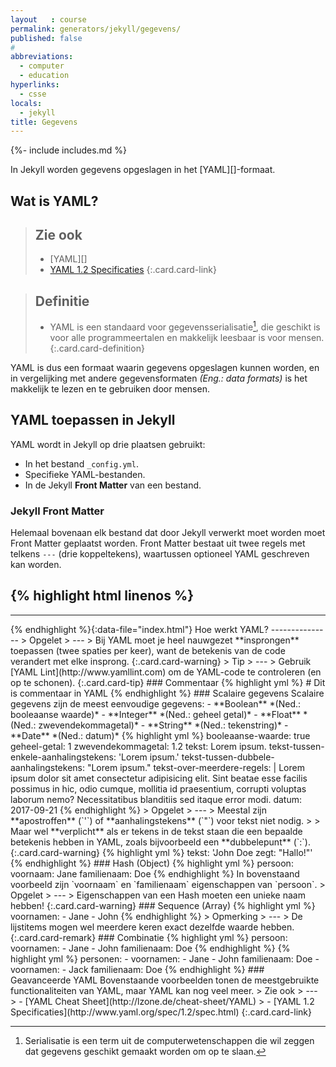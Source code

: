 ```yaml
---
layout   : course
permalink: generators/jekyll/gegevens/
published: false
#
abbreviations:
  - computer
  - education
hyperlinks:
  - csse
locals:
  - jekyll
title: Gegevens
---
```

{%- include includes.md %}

In Jekyll worden gegevens opgeslagen in het [YAML][]-formaat.

Wat is YAML?
------------

> Zie ook
> ---
> - [YAML][]
> - [YAML 1.2 Specificaties](http://www.yaml.org/spec/1.2/spec.html)
{:.card.card-link}

> Definitie
> ---
> - YAML is een standaard voor gegevensserialisatie[^serialisatie], die geschikt is voor alle programmeertalen en makkelijk leesbaar is voor mensen.
{:.card.card-definition}

[^serialisatie]: Serialisatie is een term uit de computerwetenschappen die wil zeggen dat gegevens geschikt gemaakt worden om op te slaan.

YAML is dus een formaat waarin gegevens opgeslagen kunnen worden, en in vergelijking met andere gegevensformaten *(Eng.: data formats)* is het makkelijk te lezen en te gebruiken door mensen.

YAML toepassen in Jekyll
------------------------

YAML wordt in Jekyll op drie plaatsen gebruikt:

 - In het bestand `_config.yml`.
 - Specifieke YAML-bestanden.
 - In de Jekyll **Front Matter** van een bestand.

### Jekyll Front Matter

Helemaal bovenaan elk bestand dat door Jekyll verwerkt moet worden moet Front Matter geplaatst worden. Front Matter bestaat uit twee regels met telkens `---` (drie koppeltekens), waartussen optioneel YAML geschreven kan worden.

{% highlight html linenos %}
---
---
<?DOCTYPE html>
<meta charset="utf-8">
<title>Hallo, Wereld!</title>
{% endhighlight %}{:data-file="index.html"}

Hoe werkt YAML?
---------------

> Opgelet
> ---
> Bij YAML moet je heel nauwgezet **insprongen** toepassen (twee spaties per keer), want de betekenis van de code verandert met elke insprong.
{:.card.card-warning}

> Tip
> ---
> Gebruik [YAML Lint](http://www.yamllint.com) om de YAML-code te controleren (en op te schonen).
{:.card.card-tip}

### Commentaar

{% highlight yml %}
# Dit is commentaar in YAML
{% endhighlight %}

### Scalaire gegevens

Scalaire gegevens zijn de meest eenvoudige gegevens:

 - **Boolean** *(Ned.: booleaanse waarde)*
 - **Integer** *(Ned.: geheel getal)*
 - **Float** *(Ned.: zwevendekommagetal)*
 - **String** *(Ned.: tekenstring)*
 - **Date** *(Ned.: datum)*

{% highlight yml %}
booleaanse-waarde: true
geheel-getal: 1
zwevendekommagetal: 1.2
tekst: Lorem ipsum.
tekst-tussen-enkele-aanhalingstekens: 'Lorem ipsum.'
tekst-tussen-dubbele-aanhalingstekens: "Lorem ipsum."
tekst-over-meerdere-regels: |
  Lorem ipsum dolor sit amet consectetur adipisicing elit.
  Sint beatae esse facilis possimus in hic, odio cumque, mollitia id praesentium, corrupti voluptas laborum nemo?
  Necessitatibus blanditiis sed itaque error modi.
datum: 2017-09-21
{% endhighlight %}

> Opgelet
> ---
> Meestal zijn **apostroffen** (`'`) of **aanhalingstekens** (`"`) voor tekst niet nodig.
>
> Maar wel **verplicht** als er tekens in de tekst staan die een bepaalde betekenis hebben in YAML, zoals bijvoorbeeld een **dubbelepunt** (`:`).
{:.card.card-warning}

{% highlight yml %}
tekst: 'John Doe zegt: "Hallo!"'
{% endhighlight %}

### Hash (Object)

{% highlight yml %}
persoon:
  voornaam: Jane
  familienaam: Doe
{% endhighlight %}

In bovenstaand voorbeeld zijn `voornaam` en `familienaam` eigenschappen van `persoon`.

> Opgelet
> ---
> Eigenschappen van een Hash moeten een unieke naam hebben!
{:.card.card-warning}

### Sequence (Array)

{% highlight yml %}
voornamen:
  - Jane
  - John
{% endhighlight %}

> Opmerking
> ---
> De lijstitems mogen wel meerdere keren exact dezelfde waarde hebben.
{:.card.card-remark}

### Combinatie

{% highlight yml %}
persoon:
  voornamen:
    - Jane
    - John
  familienaam: Doe
{% endhighlight %}

{% highlight yml %}
personen:
  -
    voornamen:
      - Jane
      - John
    familienaam: Doe
  -
    voornamen:
      - Jack
    familienaam: Doe
{% endhighlight %}

### Geavanceerde YAML

Bovenstaande voorbeelden tonen de meestgebruikte functionaliteiten van YAML, maar YAML kan nog veel meer.

> Zie ook
> ---
> - [YAML Cheat Sheet](http://lzone.de/cheat-sheet/YAML)
> - [YAML 1.2 Specificaties](http://www.yaml.org/spec/1.2/spec.html)
{:.card.card-link}